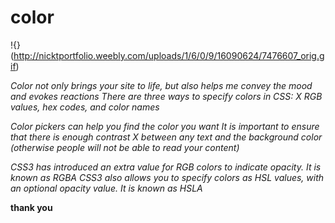 # color

!{}(http://nicktportfolio.weebly.com/uploads/1/6/0/9/16090624/7476607_orig.gif)


*Color not only brings your site to life, but also helps me convey the mood and evokes reactions There are three ways to specify colors in CSS:             X RGB values, hex codes, and color names*


*Color pickers can help you find the color you want It is important to ensure that there is enough contrast  X between any text and the background color (otherwise people will not be able to read your content)*

*CSS3 has introduced an extra value for RGB colors to  indicate opacity. It is known as RGBA CSS3 also allows you to specify colors as HSL values,   with an optional opacity value. It is known as HSLA*


**thank you**



